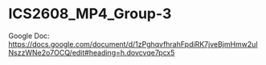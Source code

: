 # ICS2608_MP4_Group-3
Google Doc: https://docs.google.com/document/d/1zPghqvfhrahFpdiRK7jveBjmHmw2ulNszzWNe2o7OCQ/edit#heading=h.dovcvqe7pcx5
